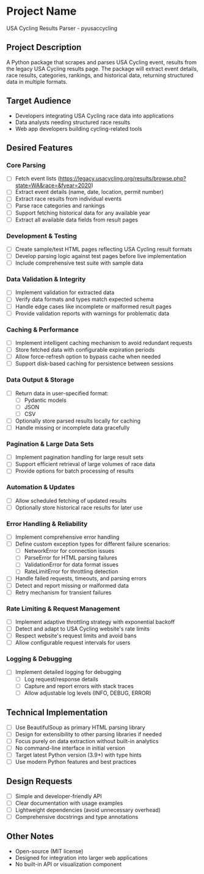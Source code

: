 # Project Name
USA Cycling Results Parser - pyusaccycling

## Project Description
A Python package that scrapes and parses USA Cycling event, results from the legacy USA Cycling results page. The package will extract event details, race results, categories, rankings, and historical data, returning structured data in multiple formats.

## Target Audience
- Developers integrating USA Cycling race data into applications  
- Data analysts needing structured race results  
- Web app developers building cycling-related tools  

## Desired Features
### Core Parsing
- [ ] Fetch event lists (https://legacy.usacycling.org/results/browse.php?state=WA&race=&fyear=2020)
- [ ] Extract event details (name, date, location, permit number)
- [ ] Extract race results from individual events  
- [ ] Parse race categories and rankings  
- [ ] Support fetching historical data for any available year
- [ ] Extract all available data fields from result pages

### Development & Testing
- [ ] Create sample/test HTML pages reflecting USA Cycling result formats
- [ ] Develop parsing logic against test pages before live implementation
- [ ] Include comprehensive test suite with sample data

### Data Validation & Integrity
- [ ] Implement validation for extracted data
- [ ] Verify data formats and types match expected schema
- [ ] Handle edge cases like incomplete or malformed result pages
- [ ] Provide validation reports with warnings for problematic data

### Caching & Performance
- [ ] Implement intelligent caching mechanism to avoid redundant requests
- [ ] Store fetched data with configurable expiration periods
- [ ] Allow force-refresh option to bypass cache when needed
- [ ] Support disk-based caching for persistence between sessions

### Data Output & Storage
- [ ] Return data in user-specified format:  
    - [ ] Pydantic models  
    - [ ] JSON  
    - [ ] CSV  
- [ ] Optionally store parsed results locally for caching  
- [ ] Handle missing or incomplete data gracefully  

### Pagination & Large Data Sets
- [ ] Implement pagination handling for large result sets
- [ ] Support efficient retrieval of large volumes of race data
- [ ] Provide options for batch processing of results

### Automation & Updates
- [ ] Allow scheduled fetching of updated results  
- [ ] Optionally store historical race results for later use  

### Error Handling & Reliability
- [ ] Implement comprehensive error handling
- [ ] Define custom exception types for different failure scenarios:
    - [ ] NetworkError for connection issues
    - [ ] ParseError for HTML parsing failures
    - [ ] ValidationError for data format issues
    - [ ] RateLimitError for throttling detection
- [ ] Handle failed requests, timeouts, and parsing errors  
- [ ] Detect and report missing or malformed data  
- [ ] Retry mechanism for transient failures  

### Rate Limiting & Request Management
- [ ] Implement adaptive throttling strategy with exponential backoff
- [ ] Detect and adapt to USA Cycling website's rate limits
- [ ] Respect website's request limits and avoid bans  
- [ ] Allow configurable request intervals for users  

### Logging & Debugging
- [ ] Implement detailed logging for debugging  
    - [ ] Log request/response details  
    - [ ] Capture and report errors with stack traces  
    - [ ] Allow adjustable log levels (INFO, DEBUG, ERROR)  

## Technical Implementation
- [ ] Use BeautifulSoup as primary HTML parsing library
- [ ] Design for extensibility to other parsing libraries if needed
- [ ] Focus purely on data extraction without built-in analytics
- [ ] No command-line interface in initial version
- [ ] Target latest Python version (3.9+) with type hints
- [ ] Use modern Python features and best practices

## Design Requests
- [ ] Simple and developer-friendly API  
- [ ] Clear documentation with usage examples  
- [ ] Lightweight dependencies (avoid unnecessary overhead)  
- [ ] Comprehensive docstrings and type annotations

## Other Notes
- Open-source (MIT license)  
- Designed for integration into larger web applications  
- No built-in API or visualization component  